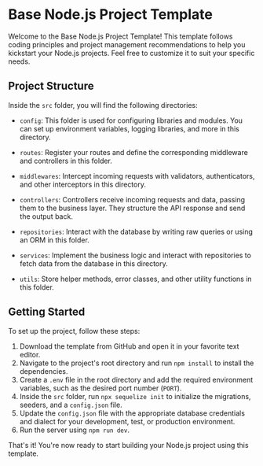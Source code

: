 # Base Node.js Project Template

Welcome to the Base Node.js Project Template! This template follows coding principles and project management recommendations to help you kickstart your Node.js projects. Feel free to customize it to suit your specific needs.

## Project Structure

Inside the `src` folder, you will find the following directories:

- `config`: This folder is used for configuring libraries and modules. You can set up environment variables, logging libraries, and more in this directory.

- `routes`: Register your routes and define the corresponding middleware and controllers in this folder.

- `middlewares`: Intercept incoming requests with validators, authenticators, and other interceptors in this directory.

- `controllers`: Controllers receive incoming requests and data, passing them to the business layer. They structure the API response and send the output back.

- `repositories`: Interact with the database by writing raw queries or using an ORM in this folder.

- `services`: Implement the business logic and interact with repositories to fetch data from the database in this directory.

- `utils`: Store helper methods, error classes, and other utility functions in this folder.

## Getting Started

To set up the project, follow these steps:

1. Download the template from GitHub and open it in your favorite text editor.
2. Navigate to the project's root directory and run `npm install` to install the dependencies.
3. Create a `.env` file in the root directory and add the required environment variables, such as the desired port number (`PORT`).
4. Inside the `src` folder, run `npx sequelize init` to initialize the migrations, seeders, and a `config.json` file.
5. Update the `config.json` file with the appropriate database credentials and dialect for your development, test, or production environment.
6. Run the server using `npm run dev`.

That's it! You're now ready to start building your Node.js project using this template.
